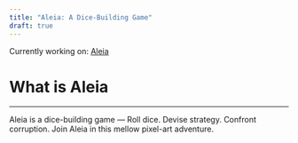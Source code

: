 ```yaml
---
title: "Aleia: A Dice-Building Game"
draft: true
---
```


Currently working on: [Aleia](https://www.kickstarter.com/projects/zyyt/aleia)

# What is Aleia
---
Aleia is a dice-building game — Roll dice. Devise strategy. Confront corruption. Join Aleia in this mellow pixel-art adventure.